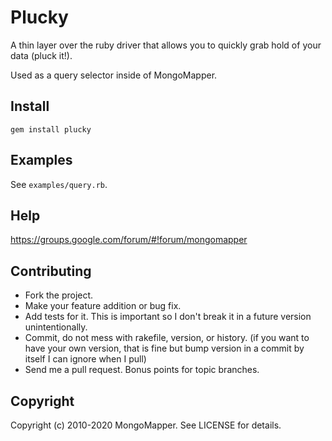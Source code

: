 # Plucky

A thin layer over the ruby driver that allows you to quickly grab hold of your data (pluck it!).

Used as a query selector inside of MongoMapper.

## Install

```
gem install plucky
```

## Examples

See `examples/query.rb`.

## Help

https://groups.google.com/forum/#!forum/mongomapper

## Contributing

* Fork the project.
* Make your feature addition or bug fix.
* Add tests for it. This is important so I don't break it in a future version unintentionally.
* Commit, do not mess with rakefile, version, or history. (if you want to have your own version, that is fine but bump version in a commit by itself I can ignore when I pull)
* Send me a pull request. Bonus points for topic branches.

## Copyright

Copyright (c) 2010-2020 MongoMapper. See LICENSE for details.
